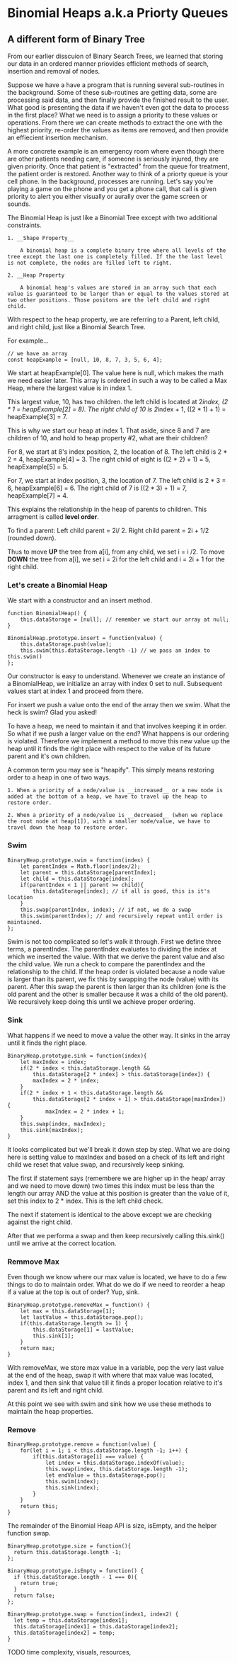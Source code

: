 # Binomial Heaps a.k.a Priorty Queues
## A different form of Binary Tree

From our earlier disscuion of Binary Search Trees, we learned that storing our data in an ordered manner priovides efficient methods of search, insertion and removal of nodes. 

Suppose we have a have a program that is running several sub-routines in the background. Some of these sub-routines are getting data, some are processing said data, and then finally provide the finished result to the user. What good is presenting the data if we haven't even got the data to process in the first place? What we need is to assign a priority to these values or operations. From there we can create methods to extract the one with the highest priority, re-order the values as items are removed, and then provide an effiecient insertion mechanism. 

A more concrete example is an emergency room where even though there are other patients needing care, if someone is seriously injured, they are given priority. Once that patient is "extracted" from the queue for treatment, the patient order is restored. Another way to think of a priorty queue is your cell phone. In the background, processes are running. Let's say you're playing a game on the phone and you get a phone call, that call is given priority to alert you either visually or aurally over the game screen or sounds.

The Binomial Heap is just like a Binomial Tree except with two additional constraints.

    1. __Shape Property__

        A binomial heap is a complete binary tree where all levels of the tree except the last one is completely filled. If the the last level is not complete, the nodes are filled left to right.

    2. __Heap Property

        A binomial heap's values are stored in an array such that each value is guaranteed to be larger than or equal to the values stored at two other positions. Those positons are the left child and right child.

With respect to the heap property, we are referring to a Parent, left child, and right child, just like a Binomial Search Tree.

For example...

```
// we have an array
const heapExample = [null, 10, 8, 7, 3, 5, 6, 4];
```

We start at heapExample[0]. The value here is null, which makes the math we need easier later.
This array is ordered in such a way to be called a Max Heap, where the largest value is in index 1. 

This largest value, 10, has two children. the left child is located at 2*index, (2 * 1 = heapExample[2] = 8). The right child of 10 is 2*index + 1, ((2 * 1) + 1) = heapExample[3] = 7.

This is why we start our heap at index 1. That aside, since 8 and 7 are children of 10, and hold to heap property #2, what are their children?

For 8, we start at 8's index position, 2, the location of 8. The left child is 2 * 2 = 4, heapExample[4] = 3. The right child of eight is ((2 * 2) + 1) = 5, heapExample[5] = 5.

For 7, we start at index position, 3, the location of 7. The left child is 2 * 3 = 6, heapExample[6] = 6. The right child of 7 is ((2 * 3) + 1) = 7, heapExample[7] = 4.

This explains the relationship in the heap of parents to children. This arragment is called __level order__. 

To find a parent:
    Left child parent = 2i/ 2.
    Right child parent = 2i + 1/2 (rounded down).

Thus to move __UP__ the tree from a[i], from any child, we set i = i /2.
To move __DOWN__ the tree from a[i], we set i = 2i for the left child and i = 2i + 1 for the right child.

### Let's create a Binomial Heap

We start with a constructor and an insert method.

```
function BinomialHeap() {
    this.dataStorage = [null]; // remember we start our array at null;
}

BinomialHeap.prototype.insert = function(value) {
    this.dataStorage.push(value); 
    this.swim(this.dataStorage.length -1) // we pass an index to this.swim()
};
```
Our constructor is easy to understand. Whenever we create an instance of a BinomialHeap, we initialize an array with index 0 set to null. Subsequent values start at index 1 and proceed from there.

For insert we push a value onto the end of the array then we swim. What the heck is swim? Glad you asked! 

To have a heap, we need to maintain it and that involves keeping it in order. So what if we push a larger value on the end? What happens is our ordering is violated. Therefore we implement a method to move this new value up the heap until it finds the right place with respect to the value of its future parent and it's own children.

A common term you may see is "heapify". This simply means restoring order to a heap in one of two ways. 
    
    1. When a priority of a node/value is __increased__ or a new node is added at the bottom of a heap, we have to travel up the heap to restore order.

    2. When a priority of a node/value is __decreased__ (when we replace the root node at heap[1]), with a smaller node/value, we have to travel down the heap to restore order.

### Swim

```
BinaryHeap.prototype.swim = function(index) {
    let parentIndex = Math.floor(index/2);
    let parent = this.dataStorage[parentIndex];
    let child = this.dataStorage[index];
    if(parentIndex < 1 || parent >= child){
        this.dataStorage[index]; // if all is good, this is it's location
    }
    this.swap(parentIndex, index); // if not, we do a swap
    this.swim(parentIndex); // and recursively repeat until order is maintained.
};
```
Swim is not too complicated so let's walk it through. First we define three terms, a parentIndex. The parentIndex evaluates to dividing the index at which we inserted the value. With that we derive the parent value and also the child value. We run a check to compare the parentIndex and the relationship to the child. If the heap order is violated because a node value is larger than its parent, we fix this by swapping the node (value) with its parent. After this swap the parent is then larger than its children (one is the old parent and the other is smaller because it was a child of the old parent). We recursively keep doing this until we achieve proper ordering.

### Sink

What happens if we need to move a value the other way. It sinks in the array until it finds the right place.

```
BinaryHeap.prototype.sink = function(index){
    let maxIndex = index;
    if(2 * index < this.dataStorage.length && 
        this.dataStorage[2 * index] > this.dataStorage[index]) {
        maxIndex = 2 * index;
    }
    if(2 * index + 1 < this.dataStorage.length &&
        this.dataStorage[2 * index + 1] > this.dataStorage[maxIndex]) {
            maxIndex = 2 * index + 1;
    }
    this.swap(index, maxIndex);
    this.sink(maxIndex);
}
```
It looks complicated but we'll break it down step by step. What we are doing here is setting  value to maxIndex and based on a check of its left and right child we reset that value swap, and recursively keep sinking. 

The first if statement says (remembere we are higher up in the heap/ array and we need to move down) two times this index must be less than the length our array AND the value at this position is greater than the value of it, set this index to 2 * index. This is the left child check.

The next if statement is identical to the above except we are checking against the right child.

After that we performa a swap and then keep recursively calling this.sink() until we arrive at the correct location.

### Remmove Max
 
Even though we know where our max value is located, we have to do a few things to do to maintain order. What do we do if we need to reorder a heap if a value at the top is out of order? Yup, sink.

```
BinaryHeap.prototype.removeMax = function() {
    let max = this.dataStorage[1];
    let lastValue = this.dataStorage.pop();
    if(this.dataStorage.length >= 1) {
        this.dataStorage[1] = lastValue;
        this.sink[1];
    }
    return max;
}
```
With removeMax, we store max value in a variable, pop the very last value at the end of the heap, swap it with where that max value was located, index 1, and then sink that value till it finds a proper location relative to it's parent and its left and right child.

At this point we see with swim and sink how we use these methods to maintain the heap properties.

### Remove

```
BinaryHeap.prototype.remove = function(value) {
    for(let i = 1; i < this.dataStorage.length -1; i++) {
        if(this.dataStorage[i] === value) {
            let index = this.dataStorage.indexOf(value);
            this.swap(index, this.dataStorage.length -1);
            let endValue = this.dataStorage.pop();
            this.swim(index);
            this.sink(index);
        }
    }
    return this;
}

```
The remainder of the Binomial Heap API is size, isEmpty, and the helper function swap.

```
BinaryHeap.prototype.size = function(){
  return this.dataStorage.length -1;
};

BinaryHeap.prototype.isEmpty = function() {
  if (this.dataStorage.length - 1 === 0){
    return true;
  }
  return false;
};

BinaryHeap.prototype.swap = function(index1, index2) {
  let temp = this.dataStorage[index1];
  this.dataStorage[index1] = this.dataStorage[index2];
  this.dataStorage[index2] = temp;
}
```

TODO 
time complexity, visuals, resources, 












